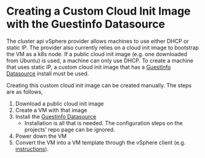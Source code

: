 # Creating a Custom Cloud Init Image with the Guestinfo Datasource

The cluster api vSphere provider allows machines to use either DHCP or static IP.  The provider also
currently relies on a cloud init image to bootstrap the VM as a k8s node.  If a public cloud init
image (e.g. one downloaded from Ubuntu) is used, a machine can only use DHCP.  To create a machine that
uses static IP, a custom cloud init image that has a [GuestInfo Datasource](https://github.com/vmware/cloud-init-vmware-guestinfo)
install must be used.

Creating this custom cloud init image can be created manually.  The steps are as follows,

1. Download a public cloud init image
2. Create a VM with that image
3. Install the [Guestinfo Datasource](https://github.com/vmware/cloud-init-vmware-guestinfo)
    - Installation is all that is needed.  The configuration steps on the projects' repo page can be ignored.
4. Power down the VM
5. Convert the VM into a VM template through the vSphere client (e.g. [instructions](https://docs.vmware.com/en/VMware-vSphere/6.7/com.vmware.vsphere.vm_admin.doc/GUID-FE6DE4DF-FAD0-4BB0-A1FD-AFE9A40F4BFE.html)).

